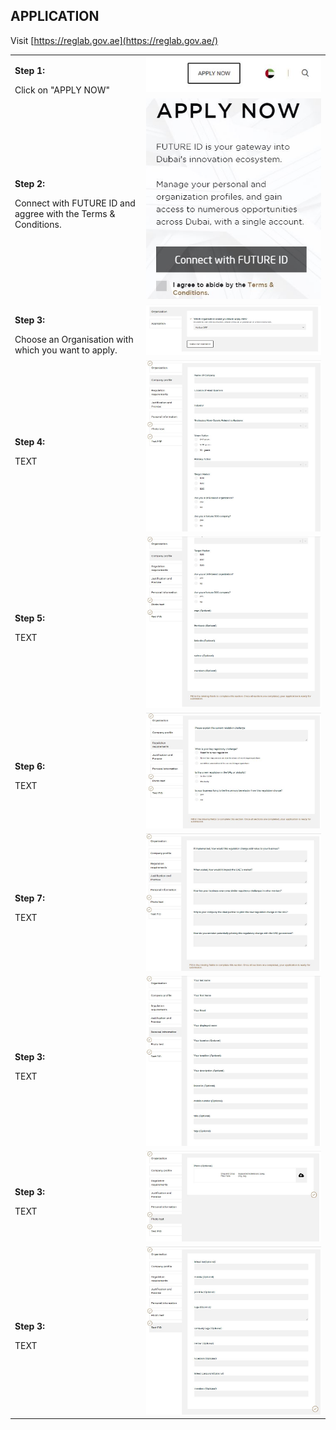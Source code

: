 ## APPLICATION <br>

Visit [https://reglab.gov.ae](https://reglab.gov.ae/)

<table>
  <thead>
  </thead>
  <tbody>
    <tr>
      <td style="text-align: left"><p><b>Step 1:</b></p>Click on "APPLY NOW"</td>
      <td style="text-align: center"><img src="howtoapply01.JPG" alt="Apply Step 1"></td>
    </tr>
    <tr>
    <td style="text-align: left"><p><b>Step 2:</b></p>Connect with FUTURE ID and aggree with the Terms & Conditions.</td>
    <td style="text-align: center"><img src="howtoapply02.JPG" alt="Apply Step 2"></td>
    </tr>
    <tr>
    <td style="text-align: left"><p><b>Step 3:</b></p>Choose an Organisation with which you want to apply.</td>
    <td style="text-align: center"><img src="application00.JPG" alt="Apply Step 3"></td>
    </tr>
     <tr>
    <td style="text-align: left"><p><b>Step 4:</b></p>TEXT</td>
    <td style="text-align: center"><img src="application01.JPG" alt="Apply Step 3"></td>
    </tr>
     <tr>
    <td style="text-align: left"><p><b>Step 5:</b></p>TEXT</td>
    <td style="text-align: center"><img src="application02.JPG" alt="Apply Step 3"></td>
    </tr>
     <tr>
    <td style="text-align: left"><p><b>Step 6:</b></p>TEXT</td>
    <td style="text-align: center"><img src="application03.JPG" alt="Apply Step 3"></td>
    </tr>
     <tr>
    <td style="text-align: left"><p><b>Step 7:</b></p>TEXT</td>
    <td style="text-align: center"><img src="application04.JPG" alt="Apply Step 3"></td>
    </tr>
     <tr>
    <td style="text-align: left"><p><b>Step 3:</b></p>TEXT</td>
    <td style="text-align: center"><img src="application05.JPG" alt="Apply Step 3"></td>
    </tr>
       <tr>
    <td style="text-align: left"><p><b>Step 3:</b></p>TEXT</td>
    <td style="text-align: center"><img src="application06.JPG" alt="Apply Step 3"></td>
    </tr>
       <tr>
    <td style="text-align: left"><p><b>Step 3:</b></p>TEXT</td>
    <td style="text-align: center"><img src="application07.JPG" alt="Apply Step 3"></td>
    </tr>
  </tbody>
</table>
